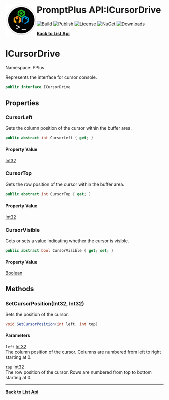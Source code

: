 # <img align="left" width="100" height="100" src="../images/icon.png">PromptPlus API:ICursorDrive 

[![Build](https://github.com/FRACerqueira/PromptPlus/workflows/Build/badge.svg)](https://github.com/FRACerqueira/PromptPlus/actions/workflows/build.yml)
[![Publish](https://github.com/FRACerqueira/PromptPlus/actions/workflows/publish.yml/badge.svg)](https://github.com/FRACerqueira/PromptPlus/actions/workflows/publish.yml)
[![License](https://img.shields.io/github/license/FRACerqueira/PromptPlus)](https://github.com/FRACerqueira/PromptPlus/blob/master/LICENSE.md)
[![NuGet](https://img.shields.io/nuget/v/PromptPlus)](https://www.nuget.org/packages/PromptPlus/)
[![Downloads](https://img.shields.io/nuget/dt/PromptPlus)](https://www.nuget.org/packages/PromptPlus/)

[**Back to List Api**](./apis.md)

# ICursorDrive

Namespace: PPlus

Represents the interface for cursor console.

```csharp
public interface ICursorDrive
```

## Properties

### <a id="properties-cursorleft"/>**CursorLeft**

Gets the column position of the cursor within the buffer area.

```csharp
public abstract int CursorLeft { get; }
```

#### Property Value

[Int32](https://docs.microsoft.com/en-us/dotnet/api/system.int32)<br>

### <a id="properties-cursortop"/>**CursorTop**

Gets the row position of the cursor within the buffer area.

```csharp
public abstract int CursorTop { get; }
```

#### Property Value

[Int32](https://docs.microsoft.com/en-us/dotnet/api/system.int32)<br>

### <a id="properties-cursorvisible"/>**CursorVisible**

Gets or sets a value indicating whether the cursor is visible.

```csharp
public abstract bool CursorVisible { get; set; }
```

#### Property Value

[Boolean](https://docs.microsoft.com/en-us/dotnet/api/system.boolean)<br>

## Methods

### <a id="methods-setcursorposition"/>**SetCursorPosition(Int32, Int32)**

Sets the position of the cursor.

```csharp
void SetCursorPosition(int left, int top)
```

#### Parameters

`left` [Int32](https://docs.microsoft.com/en-us/dotnet/api/system.int32)<br>
The column position of the cursor. Columns are numbered from left to right starting at 0.

`top` [Int32](https://docs.microsoft.com/en-us/dotnet/api/system.int32)<br>
The row position of the cursor. Rows are numbered from top to bottom starting at 0.


- - -
[**Back to List Api**](./apis.md)
